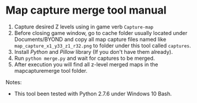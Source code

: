 Map capture merge tool manual
======

1. Capture desired Z levels using in game verb `Capture-map`
2. Before closing game window, go to cache folder usually located under Documents/BYOND and copy all map capture files named like `map_capture_x1_y33_z1_r32.png` to folder under this tool called `captures`.
3. Install *Python* and *Pillow* library (If you don't have them already).
4. Run `python merge.py` and wait for captures to be merged.
5. After execution you will find all z-level merged maps in the mapcapturemerge tool folder.

Notes:
 * This tool been tested with Python 2.7.6 under Windows 10 Bash.